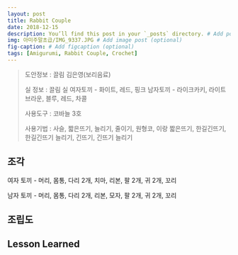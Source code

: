 ```yaml
---
layout: post
title: Rabbit Couple
date: 2018-12-15
description: You’ll find this post in your `_posts` directory. # Add post description (optional)
img: 아미주말초급/IMG_9337.JPG # Add image post (optional)
fig-caption: # Add figcaption (optional)
tags: [Amigurumi, Rabbit Couple, Crochet]
---
```


> 도안정보 : 끌림 김은영(보리음료)
>
> 실 정보 : 끌림 실
>   여자토끼 - 화이트, 레드, 핑크
>   남자토끼 - 라이크카키, 라이트 브라운, 블루, 레드, 차콜
>
> 사용도구 : 코바늘 3호
>
> 사용기법 : 사슬, 짧은뜨기, 늘리기, 줄이기, 원형코, 이랑 짧은뜨기,
           한길긴뜨기, 한길긴뜨기 늘리기, 긴뜨기, 긴뜨기 늘리기

## 조각

여자 토끼 - 머리, 몸통, 다리 2개, 치마, 리본, 팔 2개, 귀 2개, 꼬리

남자 토끼 - 머리, 몸통, 다리 2개, 리본, 모자, 팔 2개, 귀 2개, 꼬리

## 조립도

## Lesson Learned
